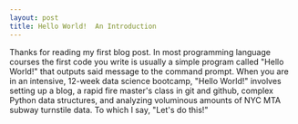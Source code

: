 ```yaml
---
layout: post
title: Hello World!  An Introduction
---
```

Thanks for reading my first blog post.  In most programming language courses the first
code you write is usually a simple program called "Hello World!" that outputs
said message to the command prompt.  When you are in an intensive, 12-week data
science bootcamp, "Hello World!" involves setting up a blog, a rapid fire master's
class in git and github, complex Python data structures, and analyzing voluminous
amounts of NYC MTA subway turnstile data.  To which I say, "Let's do this!"
